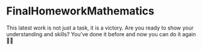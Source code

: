 # FinalHomeworkMathematics
This latest work is not just a task, it is a victory. Are you ready to show your understanding and skills? You've done it before and now you can do it again 💪🏼
